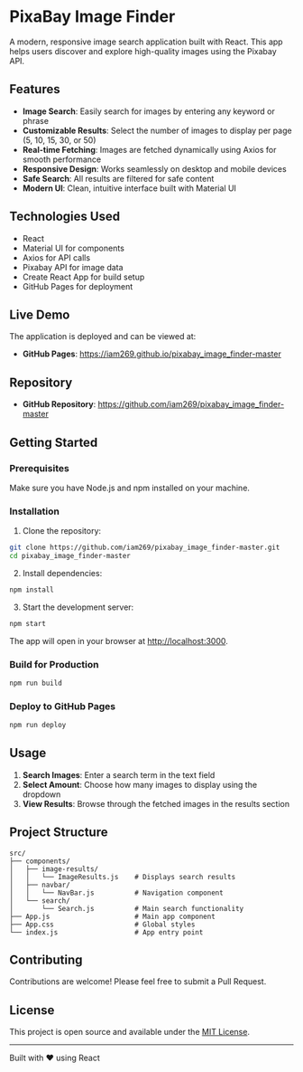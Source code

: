# PixaBay Image Finder

A modern, responsive image search application built with React. This app helps users discover and explore high-quality images using the Pixabay API.

## Features

- **Image Search**: Easily search for images by entering any keyword or phrase
- **Customizable Results**: Select the number of images to display per page (5, 10, 15, 30, or 50)
- **Real-time Fetching**: Images are fetched dynamically using Axios for smooth performance
- **Responsive Design**: Works seamlessly on desktop and mobile devices
- **Safe Search**: All results are filtered for safe content
- **Modern UI**: Clean, intuitive interface built with Material UI

## Technologies Used

- React
- Material UI for components
- Axios for API calls
- Pixabay API for image data
- Create React App for build setup
- GitHub Pages for deployment

## Live Demo

The application is deployed and can be viewed at:
- **GitHub Pages**: https://iam269.github.io/pixabay_image_finder-master

## Repository

- **GitHub Repository**: https://github.com/iam269/pixabay_image_finder-master

## Getting Started

### Prerequisites

Make sure you have Node.js and npm installed on your machine.

### Installation

1. Clone the repository:
```bash
git clone https://github.com/iam269/pixabay_image_finder-master.git
cd pixabay_image_finder-master
```

2. Install dependencies:
```bash
npm install
```

3. Start the development server:
```bash
npm start
```

The app will open in your browser at [http://localhost:3000](http://localhost:3000).

### Build for Production

```bash
npm run build
```

### Deploy to GitHub Pages

```bash
npm run deploy
```

## Usage

1. **Search Images**: Enter a search term in the text field
2. **Select Amount**: Choose how many images to display using the dropdown
3. **View Results**: Browse through the fetched images in the results section

## Project Structure

```
src/
├── components/
│   ├── image-results/
│   │   └── ImageResults.js    # Displays search results
│   ├── navbar/
│   │   └── NavBar.js          # Navigation component
│   └── search/
│       └── Search.js          # Main search functionality
├── App.js                     # Main app component
├── App.css                    # Global styles
└── index.js                   # App entry point
```

## Contributing

Contributions are welcome! Please feel free to submit a Pull Request.

## License

This project is open source and available under the [MIT License](LICENSE).

---

Built with ❤️ using React

